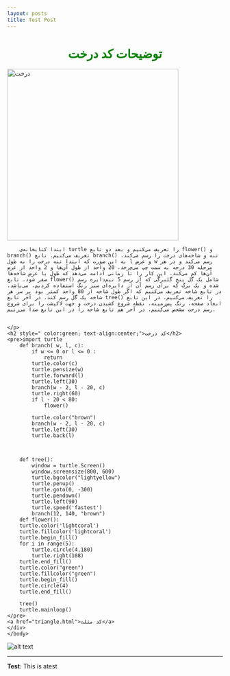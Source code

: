 ```yaml
---
layout: posts
title: Test Post
---
```


<html>
<head>
    <h1 style=" color:green; text-align:center;">توضیحات کد درخت</h1>
    <body>
    <img src="tree.jpg" alt="درخت" width="400" border-radius="10" >
    <br>
    <div >
    <p dir="rtl" style="text-align: right;">

        ابتدا کتابخانه‌ی turtle را تعریف می‌کنیم و بعد دو تابع flower() و branch() تعریف می‌کنیم. تابع branch() تنه و شاخه‌ها‌ی درخت را رسم می‌کند، به این صورت که ابتدا تنه درخت را به طول l و عرض w رسم می‌کند و در هر مرحله 30 درجه به سمت چپ می‌چرخد، 20 واحد از طول آن‌ها و 2 واحد از عرض آن‌ها کم می‌کند. این کار را تا زمانی ادامه می‌دهد که طول یا عرض شاخه‌ها صفر شود. تابع flower() شامل یک گل پنج گلبرگی که از رسم 5 نیم‌دایره رسم شده و یک برگ که برای رسم آن از دایره‌ای سبز رنگ استفاده کردیم، می‌باشد. در تابع شاخه تعریف می‌کنیم که اگر طول شاخه از 80 واحد کمتر بود بر سر هر شاخه یک گل رسم کند. در آخر تابع tree() را تعریف می‌کنیم، در این تابع ابعاد صفحه، رنگ پس‌زمینه، نقطه شروع کشیدن درخت و جهت لاکپشت را برای شروع رسم درخت مشخص می‌کنیم، در آخر هم تابع شاخه را در این تابع صدا می‌زنیم.

        
    </p>
    <h2 style=" color:green; text-align:center;">کد درخت</h2>
    <pre>import turtle
        def branch( w, l, c):
            if w <= 0 or l <= 0 :
                return 
            turtle.color(c)
            turtle.pensize(w)
            turtle.forward(l)
            turtle.left(30)
            branch(w - 2, l - 20, c)
            turtle.right(60)
            if l - 20 < 80:
                flower()
                
            turtle.color("brown")
            branch(w - 2, l - 20, c)
            turtle.left(30)
            turtle.back(l)
            
                
        
        def tree():
            window = turtle.Screen()
            window.screensize(800, 600)
            turtle.bgcolor("lightyellow")
            turtle.penup()
            turtle.goto(0, -300)
            turtle.pendown()
            turtle.left(90)
            turtle.speed('fastest')
            branch(12, 140, "brown")
        def flower():
        turtle.color('lightcoral')
        turtle.fillcolor('lightcoral')
        turtle.begin_fill()
        for i in range(5):
            turtle.circle(4,180)
            turtle.right(108)
        turtle.end_fill()
        turtle.color("green")
        turtle.fillcolor("green")
        turtle.begin_fill()
        turtle.circle(4)
        turtle.end_fill()
                
        tree()
        turtle.mainloop()
    </pre>
    <a href="triangle.html">کد مثلث</a>
    </div>
    </body>
</head>
</html>


![alt text](../assets/images/grouppic.jpg "Team Picture")

---
**Test**: This is atest
